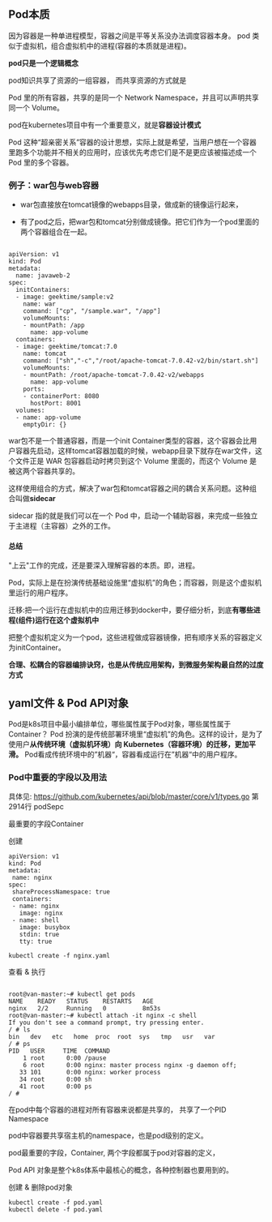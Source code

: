 
## Pod本质
因为容器是一种单进程模型，容器之间是平等关系没办法调度容器本身。
pod 类似于虚拟机，组合虚拟机中的进程(容器的本质就是进程)。

**pod只是一个逻辑概念**

pod知识共享了资源的一组容器， 而共享资源的方式就是

Pod 里的所有容器，共享的是同一个 Network Namespace，并且可以声明共享同一个 Volume。

pod在kubernetes项目中有一个重要意义，就是**容器设计模式**

Pod 这种“超亲密关系”容器的设计思想，实际上就是希望，当用户想在一个容器里跑多个功能并不相关的应用时，应该优先考虑它们是不是更应该被描述成一个 Pod 里的多个容器。

### 例子：war包与web容器

- war包直接放在tomcat镜像的webapps目录，做成新的镜像运行起来，

- 有了pod之后，把war包和tomcat分别做成镜像。把它们作为一个pod里面的两个容器组合在一起。

```

apiVersion: v1
kind: Pod
metadata:
  name: javaweb-2
spec:
  initContainers:
  - image: geektime/sample:v2
    name: war
    command: ["cp", "/sample.war", "/app"]
    volumeMounts:
    - mountPath: /app
      name: app-volume
  containers:
  - image: geektime/tomcat:7.0
    name: tomcat
    command: ["sh","-c","/root/apache-tomcat-7.0.42-v2/bin/start.sh"]
    volumeMounts:
    - mountPath: /root/apache-tomcat-7.0.42-v2/webapps
      name: app-volume
    ports:
    - containerPort: 8080
      hostPort: 8001 
  volumes:
  - name: app-volume
    emptyDir: {}
```

war包不是一个普通容器，而是一个init Container类型的容器，这个容器会比用户容器先启动，这样tomcat容器加载的时候，webapp目录下就存在war文件，这个文件正是 WAR 包容器启动时拷贝到这个 Volume 里面的，而这个 Volume 是被这两个容器共享的。

这样使用组合的方式，解决了war包和tomcat容器之间的耦合关系问题。这种组合叫做**sidecar**

sidecar 指的就是我们可以在一个 Pod 中，启动一个辅助容器，来完成一些独立于主进程（主容器）之外的工作。

#### 总结
"上云"工作的完成，还是要深入理解容器的本质。即，进程。

Pod，实际上是在扮演传统基础设施里“虚拟机”的角色；而容器，则是这个虚拟机里运行的用户程序。

迁移:把一个运行在虚拟机中的应用迁移到docker中，要仔细分析，到底**有哪些进程(组件)运行在这个虚拟机中**

把整个虚拟机定义为一个pod，这些进程做成容器镜像，把有顺序关系的容器定义为initContainer。

**合理、松耦合的容器编排诀窍，也是从传统应用架构，到微服务架构最自然的过度方式**


## yaml文件 & Pod API对象

Pod是k8s项目中最小编排单位，哪些属性属于Pod对象，哪些属性属于Container？ 
Pod 扮演的是传统部署环境里“虚拟机”的角色。这样的设计，是为了使用户**从传统环境（虚拟机环境）向 Kubernetes（容器环境）的迁移，更加平滑。**
Pod看成传统环境中的”机器“，容器看成运行在”机器“中的用户程序。

### Pod中重要的字段以及用法

具体见:
https://github.com/kubernetes/api/blob/master/core/v1/types.go
第2914行  podSepc

最重要的字段Container

创建
 ```
apiVersion: v1
kind: Pod
metadata:
  name: nginx
spec:
  shareProcessNamespace: true
  containers:
  - name: nginx
    image: nginx
  - name: shell
    image: busybox
    stdin: true
    tty: true
 ```
```
kubectl create -f nginx.yaml
```

查看 & 执行
```

root@van-master:~# kubectl get pods
NAME    READY   STATUS    RESTARTS   AGE
nginx   2/2     Running   0          8m53s
root@van-master:~# kubectl attach -it nginx -c shell
If you don't see a command prompt, try pressing enter.
/ # ls
bin   dev   etc   home  proc  root  sys   tmp   usr   var
/ # ps
PID   USER     TIME  COMMAND
    1 root      0:00 /pause
    6 root      0:00 nginx: master process nginx -g daemon off;
   33 101       0:00 nginx: worker process
   34 root      0:00 sh
   41 root      0:00 ps
/ #
```

在pod中每个容器的进程对所有容器来说都是共享的，  共享了一个PID Namespace

pod中容器要共享宿主机的namespace，也是pod级别的定义。

pod最重要的字段，Container, 两个字段都属于pod对容器的定义，

Pod API 对象是整个k8s体系中最核心的概念，各种控制器也要用到的。


创建 & 删除pod对象

```
kubectl create -f pod.yaml
kubectl delete -f pod.yaml
```












